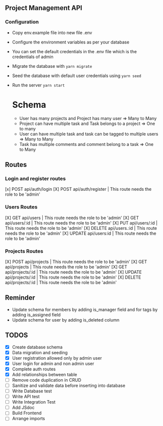 ## Project Management API

### Configuration

- Copy env.example file into new file .env
- Configure the environment variables as per your database
- You can set the default credentials in the .env file which is the credentials of admin
- Migrate the database with
  `yarn migrate`
- Seed the database with default user credentials using
  `yarn seed`

- Run the server
  `yarn start`

  # Schema

  - User has many projects and Project has many user => Many to Many
  - Project can have multiple task and Task belongs to a project => One to many
  - User can have multiple task and task can be tagged to multiple users => Many to Many
  - Task has multiple comments and comment belong to a task => One to Many

## Routes

### Login and register routes

[x] POST api/auth/login
[X] POST api/auth/register | This route needs the role to be 'admin'

### Users Routes

[X] GET api/users | This route needs the role to be 'admin'
[X] GET api/users/:id | This route needs the role to be 'admin'
[X] PUT api/users/:id | This route needs the role to be 'admin'
[X] DELETE api/users.:id | This route needs the role to be 'admin'
[X] UPDATE api/users:id | This route needs the role to be 'admin'

### Projects Routes

[X] POST api/projects | This route needs the role to be 'admin'
[X] GET api/projects | This route needs the role to be 'admin'
[X] GET api/projects/:id | This route needs the role to be 'admin'
[X] UPDATE api/projects/:id | This route needs the role to be 'admin'
[X] DELETE api/projects/:id | This route needs the role to be 'admin'

## Reminder

- Update schema for members by adding is_manager field and for tags by adding is_assigned field
- Update schema for user by adding is_deleted column

## TODOS

- [x] Create database schema
- [x] Data migration and seeding
- [x] User registration allowed only by admin user
- [x] User login for admin and non admin user
- [x] Complete auth routes
- [x] Add relationships between table
- [ ] Remove code duplication in CRUD
- [ ] Sanitize and validate data before inserting into database
- [ ] Write Database test
- [ ] Write API test
- [ ] Write Integration Test
- [ ] Add JSdoc
- [ ] Build Frontend
- [ ] Arrange imports
